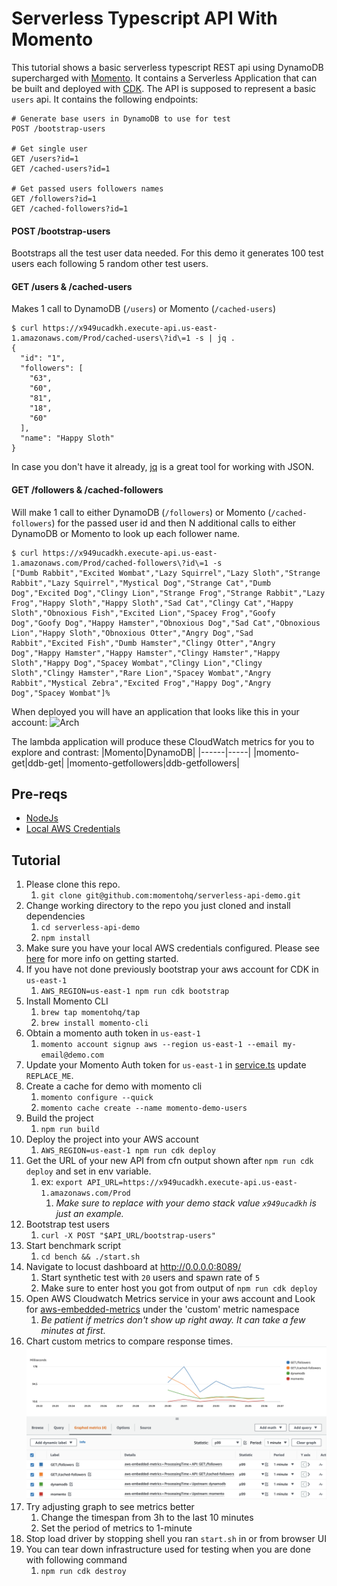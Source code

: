 # Serverless Typescript API With Momento

This tutorial shows a basic serverless typescript REST api using DynamoDB supercharged with [Momento](https://www.gomomento.com/). It contains a 
Serverless Application that can be built and deployed with [CDK](https://aws.amazon.com/cdk/). The API is supposed to represent a basic `users` 
api. It contains the following endpoints:

```text
# Generate base users in DynamoDB to use for test 
POST /bootstrap-users

# Get single user
GET /users?id=1
GET /cached-users?id=1

# Get passed users followers names
GET /followers?id=1
GET /cached-followers?id=1
```

#### POST /bootstrap-users
Bootstraps all the test user data needed. For this demo it generates
100 test users each following 5 random other test users.

#### GET /users & /cached-users
Makes 1 call to DynamoDB (`/users`) or Momento (`/cached-users`)
```text
$ curl https://x949ucadkh.execute-api.us-east-1.amazonaws.com/Prod/cached-users\?id\=1 -s | jq .
{
  "id": "1",
  "followers": [
    "63",
    "60",
    "81",
    "18",
    "60"
  ],
  "name": "Happy Sloth"
}
```
In case you don't have it already, [jq](https://stedolan.github.io/jq/) is a great tool for working with JSON.

#### GET /followers & /cached-followers
Will make 1 call to either DynamoDB (`/followers`) or Momento (`/cached-followers`) for the passed
user id and then N additional calls to either DynamoDB or Momento to look up each follower name.
```text
$ curl https://x949ucadkh.execute-api.us-east-1.amazonaws.com/Prod/cached-followers\?id\=1 -s
["Dumb Rabbit","Excited Wombat","Lazy Squirrel","Lazy Sloth","Strange Rabbit","Lazy Squirrel","Mystical Dog","Strange Cat","Dumb Dog","Excited Dog","Clingy Lion","Strange Frog","Strange Rabbit","Lazy Frog","Happy Sloth","Happy Sloth","Sad Cat","Clingy Cat","Happy Sloth","Obnoxious Fish","Excited Lion","Spacey Frog","Goofy Dog","Goofy Dog","Happy Hamster","Obnoxious Dog","Sad Cat","Obnoxious Lion","Happy Sloth","Obnoxious Otter","Angry Dog","Sad Rabbit","Excited Fish","Dumb Hamster","Clingy Otter","Angry Dog","Happy Hamster","Happy Hamster","Clingy Hamster","Happy Sloth","Happy Dog","Spacey Wombat","Clingy Lion","Clingy Sloth","Clingy Hamster","Rare Lion","Spacey Wombat","Angry Rabbit","Mystical Zebra","Excited Frog","Happy Dog","Angry Dog","Spacey Wombat"]%
```
When deployed you will have an application that looks like this in your account:
![Arch](./pics/arch.jpeg)

The lambda application will produce these CloudWatch metrics for you to explore and contrast:
|Momento|DynamoDB|
|------|-----|
|momento-get|ddb-get|
|momento-getfollowers|ddb-getfollowers|

## Pre-reqs
* [NodeJs](https://nodejs.org/)
* [Local AWS Credentials](https://docs.aws.amazon.com/cli/latest/userguide/cli-configure-quickstart.html)

## Tutorial
1. Please clone this repo.
    1. `git clone git@github.com:momentohq/serverless-api-demo.git`
2. Change working directory to the repo you just cloned and install dependencies
    1. `cd serverless-api-demo`
    2. `npm install`
3. Make sure you have your local AWS credentials configured. Please see [here](https://docs.aws.amazon.com/cli/latest/userguide/cli-configure-quickstart.html) for more info on getting started.
4. If you have not done previously bootstrap your aws account for CDK in `us-east-1`
    1. `AWS_REGION=us-east-1 npm run cdk bootstrap`
5. Install Momento CLI
   1. `brew tap momentohq/tap` 
   2. `brew install momento-cli`
6. Obtain a momento auth token in `us-east-1`
   1. `momento account signup aws --region us-east-1 --email my-email@demo.com`
7. Update your Momento Auth token for `us-east-1` in [service.ts](https://github.com/momentohq/serverless-api-demo/blob/main/lambdas/service.ts#L10) update `REPLACE_ME`.
8. Create a cache for demo with momento cli
   1. `momento configure --quick`
   2. `momento cache create --name momento-demo-users`
9. Build the project
    1. `npm run build`
10. Deploy the project into your AWS account
    1. `AWS_REGION=us-east-1 npm run cdk deploy`
11. Get the URL of your new API from cfn output shown after `npm run cdk deploy` and set in env variable.
    1. ex: `export API_URL=https://x949ucadkh.execute-api.us-east-1.amazonaws.com/Prod`
       1. _Make sure to replace with your demo stack value `x949ucadkh` is just an example._
12. Bootstrap test users
    1. `curl -X POST "$API_URL/bootstrap-users"`
13. Start benchmark script
     1. `cd bench && ./start.sh`
14. Navigate to locust dashboard at http://0.0.0.0:8089/
    1. Start synthetic test with `20` users and spawn rate of `5`
    2. Make sure to enter host you got from output of `npm run cdk deploy`
15. Open AWS Cloudwatch Metrics service in your aws account and Look for [aws-embedded-metrics](https://us-east-1.console.aws.amazon.com/cloudwatch/home?region=us-east-1#metricsV2:graph=~();namespace=~'aws-embedded-metrics) under the 'custom' metric namespace
    1. _Be patient if metrics don't show up right away. It can take a few minutes at first._
16. Chart custom metrics to compare response times. 
    ![Image](./pics/metrics.png)
16. Try adjusting graph to see metrics better
    1. Change the timespan from 3h to the last 10 minutes 
    2. Set the period of metrics to 1-minute
17. Stop load driver by stopping shell you ran `start.sh` in or from browser UI
18. You can tear down infrastructure used for testing when you are done with following command
    1. `npm run cdk destroy`

